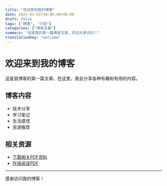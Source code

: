 ```yaml
---
title: "欢迎来到我的博客"
date: 2025-01-01T10:00:00+08:00
draft: false
tags: ["博客", "介绍"]
categories: ["博客文章"]
summary: "这是我的第一篇博客文章，欢迎大家访问！"
translationKey: "welcome"
---
```


# 欢迎来到我的博客

这是我博客的第一篇文章。在这里，我会分享各种有趣和有用的内容。

## 博客内容

- 技术分享
- 学习笔记
- 生活感悟
- 资源推荐

## 相关资源

- [下载相关PDF资料](/pdfs/welcome.pdf)
- [在线阅读PDF](/pdfjs/web/viewer.html?file=/pdfs/welcome.pdf)

---

感谢访问我的博客！